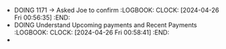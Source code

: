 - DOING 1171 -> Asked Joe to confirm
  :LOGBOOK:
  CLOCK: [2024-04-26 Fri 00:56:35]
  :END:
- DOING Understand Upcoming payments and Recent Payments
  :LOGBOOK:
  CLOCK: [2024-04-26 Fri 00:58:41]
  :END:
-